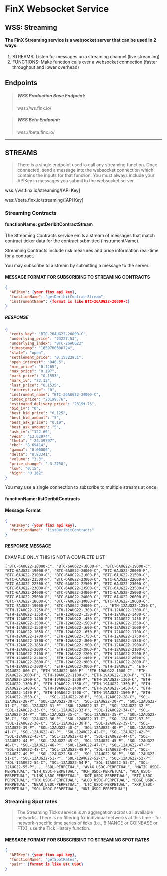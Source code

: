 # FinX Websocket Service

## WSS: Streaming

#### The FinX Streaming service is a websocket server that can be used in 2 ways:

1. STREAMS: Listen for messages on a streaming channel (live streaming)
2. FUNCTIONS: Make function calls over a websocket connection (faster throughput and lower overhead)

## Endpoints

> ##### WSS Production Base Endpoint: 
> wss://ws.finx.io/

> ##### WSS Beta Endpoint: 
> wss://beta.finx.io/

***

## STREAMS

> There is a single endpoint used to call any streaming function. Once connected, send a message into the websocket connection
> which contains the inputs for that function. You must always include your APIKey in messages you submit to the websocket server. 

wss://ws.finx.io/streaming/[API Key]

wss://beta.finx.io/streaming/[API Key]

### Streaming Contracts

#### functionName: getDeribitContractStream

The Streaming Contracts service emits a stream of messages that match contract ticker data for the contract submitted (instrumentName). 

Streaming Contracts include risk measures and price information real-time for a contract.

You may subscribe to a stream by submitting a message to the server.

#### MESSAGE FORMAT FOR SUBSCRIBING TO STREAMING CONTRACTS

```json
{
  "APIKey": {your finx api key},
  "functionName": "getDeribitContractStream",
  "instrumentName": {format is like BTC-26AUG22-20000-C}
}
```

##### RESPONSE

```json
{
  "redis_key": "BTC-26AUG22-20000-C",
  "underlying_price": "23227.53",
  "underlying_index": "BTC-26AUG22",
  "timestamp": "1659760300724",
  "state": "open",
  "settlement_price": "0.15522931",
  "open_interest": "846.5",
  "min_price": "0.1205",
  "max_price": "0.197",
  "mark_price": "0.1553",
  "mark_iv": "72.12",
  "last_price": "0.1535",
  "interest_rate": "0",
  "instrument_name": "BTC-26AUG22-20000-C",
  "index_price": "23199.76",
  "estimated_delivery_price": "23199.76",
  "bid_iv": "0",
  "best_bid_price": "0.125",
  "best_bid_amount": "5",
  "best_ask_price": "0.19",
  "best_ask_amount": "5",
  "ask_iv": "122.66",
  "vega": "13.62974",
  "theta": "-24.39797",
  "rho": "8.69414",
  "gamma": "0.00006",
  "delta": "0.83341",
  "volume": "3.3",
  "price_change": "-3.2258",
  "low": "0.15",
  "high": "0.162"
}
```

You may use a single connection to subscribe to multiple streams at once.

#### functionName: listDeribitContracts

#### Message Format

```json
{
  "APIKey": {your finx api key},
  "functionName": "listDeribitContracts"
}
```

#### RESPONSE MESSAGE

EXAMPLE ONLY THIS IS NOT A COMPLETE LIST

```array
["BTC-6AUG22-18000-C", "BTC-6AUG22-18000-P", "BTC-6AUG22-19000-C", "BTC-6AUG22-19000-P", "BTC-6AUG22-20000-C", "BTC-6AUG22-20000-P", "BTC-6AUG22-21000-C", "BTC-6AUG22-21000-P", "BTC-6AUG22-21500-C", "BTC-6AUG22-21500-P", "BTC-6AUG22-22000-C", "BTC-6AUG22-22000-P", "BTC-6AUG22-22500-C", "BTC-6AUG22-22500-P", "BTC-6AUG22-23000-C", "BTC-6AUG22-23000-P", "BTC-6AUG22-23500-C", "BTC-6AUG22-23500-P", "BTC-6AUG22-24000-C", "BTC-6AUG22-24000-P", "BTC-6AUG22-25000-C", "BTC-6AUG22-25000-P", "BTC-6AUG22-26000-C", "BTC-6AUG22-26000-P", "BTC-7AUG22-18000-C", "BTC-7AUG22-18000-P", "BTC-7AUG22-19000-C", "BTC-7AUG22-19000-P", "BTC-7AUG22-20000-C",... "ETH-12AUG22-1250-C", "ETH-12AUG22-1250-P", "ETH-12AUG22-1300-C", "ETH-12AUG22-1300-P", "ETH-12AUG22-1350-C", "ETH-12AUG22-1350-P", "ETH-12AUG22-1400-C", "ETH-12AUG22-1400-P", "ETH-12AUG22-1450-C", "ETH-12AUG22-1450-P", "ETH-12AUG22-1500-C", "ETH-12AUG22-1500-P", "ETH-12AUG22-1550-C", "ETH-12AUG22-1550-P", "ETH-12AUG22-1600-C", "ETH-12AUG22-1600-P", "ETH-12AUG22-1650-C", "ETH-12AUG22-1650-P", "ETH-12AUG22-1700-C", "ETH-12AUG22-1700-P", "ETH-12AUG22-1750-C", "ETH-12AUG22-1750-P", "ETH-12AUG22-1800-C", "ETH-12AUG22-1800-P", "ETH-12AUG22-1850-C", "ETH-12AUG22-1850-P", "ETH-12AUG22-1900-C", "ETH-12AUG22-1900-P", "ETH-12AUG22-2000-C", "ETH-12AUG22-2000-P", "ETH-12AUG22-2100-C", "ETH-12AUG22-2100-P", "ETH-12AUG22-2200-C", "ETH-12AUG22-2200-P", "ETH-12AUG22-2400-C", "ETH-12AUG22-2400-P", "ETH-12AUG22-2600-C", "ETH-12AUG22-2600-P", "ETH-12AUG22-2800-C", "ETH-12AUG22-2800-P", "ETH-12AUG22-3000-C", "ETH-12AUG22-3000-P", "ETH-19AUG22", "ETH-19AUG22-800-C", "ETH-19AUG22-800-P", "ETH-19AUG22-1000-C", "ETH-19AUG22-1000-P", "ETH-19AUG22-1100-C", "ETH-19AUG22-1100-P", "ETH-19AUG22-1200-C", "ETH-19AUG22-1200-P", "ETH-19AUG22-1300-C", "ETH-19AUG22-1300-P", "ETH-19AUG22-1350-C", "ETH-19AUG22-1350-P", "ETH-19AUG22-1400-C", "ETH-19AUG22-1400-P", "ETH-19AUG22-1450-C", "ETH-19AUG22-1450-P", "ETH-19AUG22-1500-C", "ETH-19AUG22-1500-P", "ETH-19AUG22-1550-C",... "SOL-12AUG22-26-P", "SOL-12AUG22-28-C", "SOL-12AUG22-28-P", "SOL-12AUG22-30-C", "SOL-12AUG22-30-P", "SOL-12AUG22-31-C", "SOL-12AUG22-31-P", "SOL-12AUG22-32-C", "SOL-12AUG22-32-P", "SOL-12AUG22-33-C", "SOL-12AUG22-33-P", "SOL-12AUG22-34-C", "SOL-12AUG22-34-P", "SOL-12AUG22-35-C", "SOL-12AUG22-35-P", "SOL-12AUG22-36-C", "SOL-12AUG22-36-P", "SOL-12AUG22-37-C", "SOL-12AUG22-37-P", "SOL-12AUG22-38-C", "SOL-12AUG22-38-P", "SOL-12AUG22-39-C", "SOL-12AUG22-39-P", "SOL-12AUG22-40-C", "SOL-12AUG22-40-P", "SOL-12AUG22-41-C", "SOL-12AUG22-41-P", "SOL-12AUG22-42-C", "SOL-12AUG22-42-P", "SOL-12AUG22-43-C", "SOL-12AUG22-43-P", "SOL-12AUG22-44-C", "SOL-12AUG22-44-P", "SOL-12AUG22-45-C", "SOL-12AUG22-45-P", "SOL-12AUG22-46-C", "SOL-12AUG22-46-P", "SOL-12AUG22-47-C", "SOL-12AUG22-47-P", "SOL-12AUG22-48-C", "SOL-12AUG22-48-P", "SOL-12AUG22-49-C", "SOL-12AUG22-49-P", "SOL-12AUG22-50-C", "SOL-12AUG22-50-P", "SOL-12AUG22-51-C", "SOL-12AUG22-51-P", "SOL-12AUG22-52-C", "SOL-12AUG22-52-P", "SOL-12AUG22-54-C", "SOL-12AUG22-54-P", "SOL-12AUG22-55-C", "SOL-12AUG22-55-P", ..."SOL-PERPETUAL", "AVAX_USDC-PERPETUAL", "MATIC_USDC-PERPETUAL", "ETH_USDC-PERPETUAL", "BCH_USDC-PERPETUAL", "ADA_USDC-PERPETUAL", "LINK_USDC-PERPETUAL", "DOT_USDC-PERPETUAL", "BTC_USDC-PERPETUAL", "TRX_USDC-PERPETUAL", "ALGO_USDC-PERPETUAL", "DOGE_USDC-PERPETUAL", "NEAR_USDC-PERPETUAL", "LTC_USDC-PERPETUAL", "XRP_USDC-PERPETUAL", "SOL_USDC-PERPETUAL", "UNI_USDC-PERPETUAL"]
```


### Streaming Spot rates

> The Streaming Ticks service is an aggregation across all available networks. 
> There is no filtering for individual networks at this time - 
> for network-specific time series of ticks (i.e., BINANCE or COINBASE or FTX), use the 
> Tick History function.

#### MESSAGE FORMAT FOR SUBSCRIBING TO STREAMING SPOT RATES

```json
{
  "APIKey": {your finx api key},
  "functionName": "getSpotRates",
  "pair": {format is like BTC:USDC}
}
```
